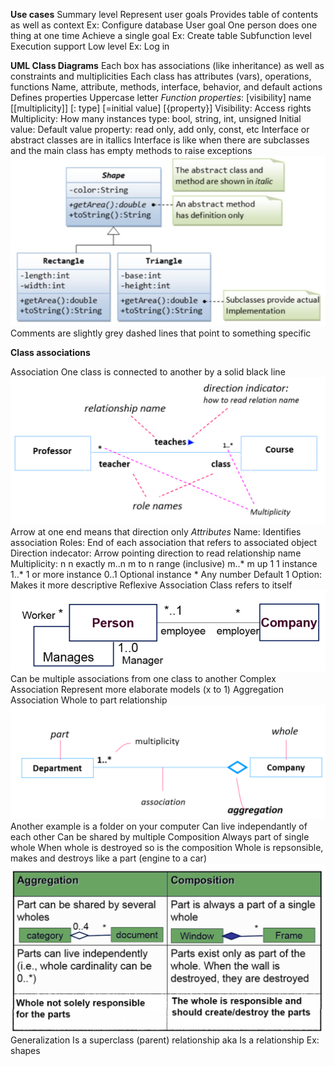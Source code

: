 **Use cases**
Summary level
    Represent user goals
    Provides table of contents as well as context
    Ex: Configure database
User goal 
    One person does one thing at one time
    Achieve a single goal
    Ex: Create table
Subfunction level
    Execution support
    Low level
    Ex: Log in




**UML Class Diagrams**
Each box has associations (like inheritance) as well as constraints and multiplicities
Each class has attributes (vars), operations, functions
    Name, attribute, methods, interface, behavior, and default actions
    Defines properties
    Uppercase letter
    *Function properties*: [visibility] name [[multiplicity]] [: type] [=initial value] [{property}]
        Visibility: Access rights
        Multiplicity: How many instances
        type: bool, string, int, unsigned
        Initial value: Default value
        property: read only, add only, const, etc
    Interface or abstract classes are in itallics
        Interface is like when there are subclasses and the main class has empty methods to raise exceptions
        ![Alt text](image-3.png)
    Comments are slightly grey dashed lines that point to something specific

**Class associations**

Association
    One class is connected to another by a solid black line
    ![Alt text](image-4.png)
    Arrow at one end means that direction only
    *Attributes*
        Name: Identifies association
        Roles: End of each association that refers to associated object
        Direction indecator: Arrow pointing direction to read relationship name
        Multiplicity:
            n       n exactly
            m..n    m to n range (inclusive)
            m..*    m up
            1       1 instance
            1..*    1 or more instance
            0..1    Optional instance
            *       Any number
            Default 1
        Option: Makes it more descriptive
    Reflexive Association
        Class refers to itself
        ![Alt text](image-5.png)
    Can be multiple associations from one class to another
    Complex Association
        Represent more elaborate models (x to 1)
    Aggregation Association
        Whole to part relationship
        ![Alt text](image-6.png)
        Another example is a folder on your computer
        Can live independantly of each other
        Can be shared by multiple
    Composition
        Always part of single whole
        When whole is destroyed so is the composition
        Whole is repsonsible, makes and destroys
        like a part (engine to a car)
        ![Alt text](image-7.png)
Generalization
    Is a superclass (parent) relationship aka Is a relationship
    Ex: shapes